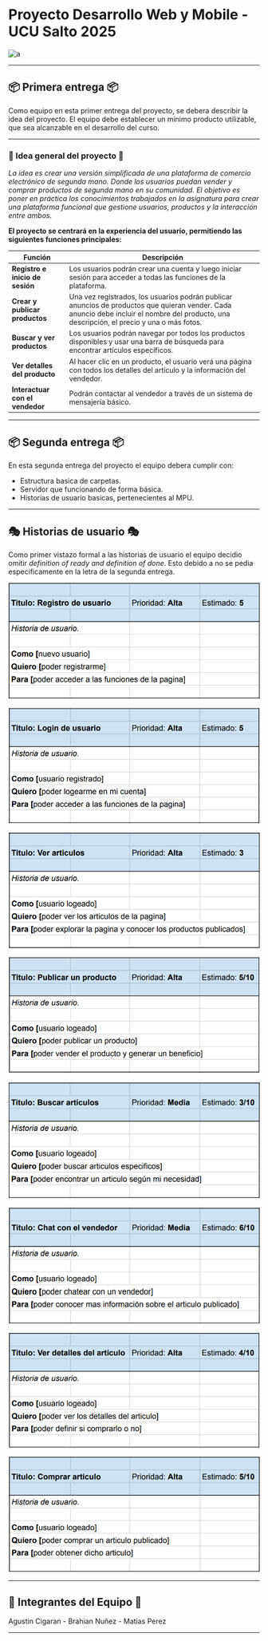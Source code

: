 # Proyecto Desarrollo Web y Mobile - UCU Salto 2025
![a](https://img.freepik.com/free-vector/sale-background-with-cannon_81522-4044.jpg?t=st=1758292369~exp=1758295969~hmac=ec1f21eb019f9dde8364d45efc1ce53b9a208689924733c6afb32113bcc46fd5&w=1480)
___
## 📦 Primera entrega 📦 
Como equipo en esta primer entrega del proyecto, se debera describir la idea del proyecto. 
El equipo debe establecer un mínimo producto utilizable, que sea alcanzable en el desarrollo del curso.
___
### 💭 Idea general del proyecto 💭

*La idea es crear una versión simplificada de una plataforma de comercio electrónico de segunda mano. Donde los usuarios puedan vender y comprar productos de segunda mano en su comunidad. El objetivo es poner en práctica los conocimientos trabajados en la asignatura para crear una plataforma funcional que gestione usuarios, productos y la interacción entre ambos.*

**El proyecto se centrará en la experiencia del usuario, permitiendo las siguientes funciones principales:**

| Función   | Descripción   |
|--------------|--------------|
| **Registro e inicio de sesión** | Los usuarios podrán crear una cuenta y luego iniciar sesión para acceder a todas las funciones de la plataforma. |
| **Crear y publicar productos** | Una vez registrados, los usuarios podrán publicar anuncios de productos que quieran vender. Cada anuncio debe incluir el nombre del producto, una descripción, el precio y una o más fotos. |
| **Buscar y ver productos** | Los usuarios podrán navegar por todos los productos disponibles y usar una barra de búsqueda para encontrar artículos específicos. |
| **Ver detalles del producto** | Al hacer clic en un producto, el usuario verá una página con todos los detalles del artículo y la información del vendedor. |
| **Interactuar con el vendedor** | Podrán contactar al vendedor a través de un sistema de mensajería básico. |
___
## 📦 Segunda entrega 📦 

En esta segunda entrega del proyecto el equipo debera cumplir con:
  - Estructura basica de carpetas.
  - Servidor que funcionando de forma básica.
  - Historias de usuario basicas, pertenecientes al MPU.
___
## 🎭 Historias de usuario 🎭
Como primer vistazo formal a las historias de usuario el equipo decidio omitir *definition of ready and definition of done*.
Esto debido a no se pedia especificamente en la letra de la segunda entrega. 

![Historia 1](https://github.com/MatiXV23/FinalProyect_WebDev/blob/main/assets/img/user_story/historia1.png?raw=true)

![Historia 2](https://github.com/MatiXV23/FinalProyect_WebDev/blob/main/assets/img/user_story/historia2.png?raw=true)

![Historia 3](https://github.com/MatiXV23/FinalProyect_WebDev/blob/main/assets/img/user_story/historia3.png?raw=true)

![Historia 4](https://github.com/MatiXV23/FinalProyect_WebDev/blob/main/assets/img/user_story/historia4.png?raw=true)

![Historia 5](https://github.com/MatiXV23/FinalProyect_WebDev/blob/main/assets/img/user_story/historia5.png?raw=true)

![Historia 6](https://github.com/MatiXV23/FinalProyect_WebDev/blob/main/assets/img/user_story/historia6.png?raw=true)

![Historia 7](https://github.com/MatiXV23/FinalProyect_WebDev/blob/main/assets/img/user_story/historia7.png?raw=true)

![Historia 8](https://github.com/MatiXV23/FinalProyect_WebDev/blob/main/assets/img/user_story/historia8.png?raw=true)

___
## 👤 Integrantes del Equipo 👤
Agustin Cigaran - Brahian Nuñez - Matias Perez
___
